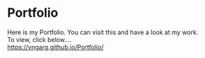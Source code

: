 # Portfolio
Here is my Portfolio. You can visit this and have a look at my work.<br>
To view, click below....<br>
https://vngarg.github.io/Portfolio/
